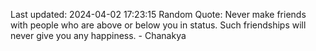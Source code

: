 Last updated: 2024-04-02 17:23:15
Random Quote: Never make friends with people who are above or below you in status. Such friendships will never give you any happiness. - Chanakya